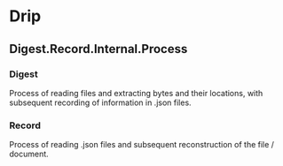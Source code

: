 # Drip
## Digest.Record.Internal.Process
### Digest
Process of reading files and extracting bytes and their locations, with subsequent recording of information in .json files.
### Record
Process of reading .json files and subsequent reconstruction of the file / document.
